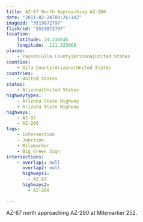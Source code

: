 ```yaml
---
title: AZ-87 North Approaching AZ-260
date: "2011-02-24T09:26:10Z"
imageid: "5519872797"
flickrid: "5519872797"
location:
    latitude: 34.238835
    longitude: -111.323068
places:
    - Payson|Gila County|Arizona|United States
counties:
    - Gila County|Arizona|United States
countries:
    - United States
states:
    - Arizona|United States
highwaytypes:
    - Arizona State Highway
    - Arizona State Highway
highways:
    - AZ-87
    - AZ-260
tags:
    - Intersection
    - Junction
    - Milemarker
    - Big Green Sign
intersections:
    - overlap1: null
      overlap2: null
      highways1:
        - AZ-87
      highways2:
        - AZ-260

---
```

AZ-87 north approaching AZ-260 at Milemarker 252.